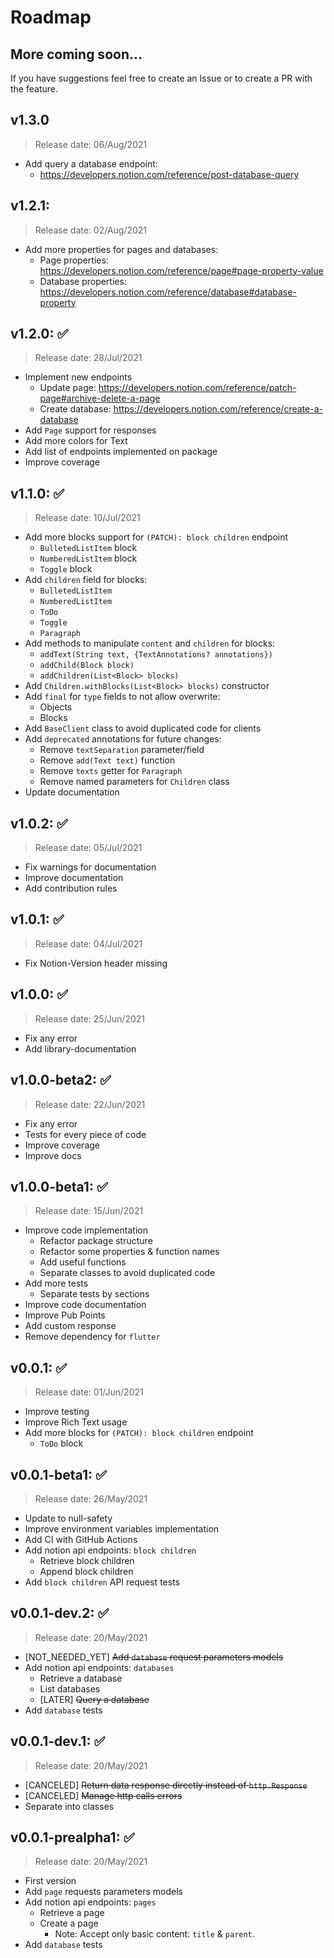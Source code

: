 # Roadmap

## More coming soon...
If you have suggestions feel free to create an Issue or to create a PR with the feature.

## v1.3.0
> Release date: 06/Aug/2021
* Add query a database endpoint:
  * https://developers.notion.com/reference/post-database-query

## v1.2.1:
> Release date: 02/Aug/2021
* Add more properties for pages and databases:
  * Page properties: https://developers.notion.com/reference/page#page-property-value
  * Database properties: https://developers.notion.com/reference/database#database-property

## v1.2.0: ✅
> Release date: 28/Jul/2021
* Implement new endpoints
  * Update page: https://developers.notion.com/reference/patch-page#archive-delete-a-page
  * Create database: https://developers.notion.com/reference/create-a-database
* Add `Page` support for responses
* Add more colors for Text
* Add list of endpoints implemented on package
* Improve coverage

## v1.1.0: ✅
> Release date: 10/Jul/2021
* Add more blocks support for `(PATCH): block children` endpoint
  * `BulletedListItem` block
  * `NumberedListItem` block
  * `Toggle` block
* Add `children` field for blocks:
  * `BulletedListItem`
  * `NumberedListItem`
  * `ToDo`
  * `Toggle`
  * `Paragraph`
* Add methods to manipulate `content` and `children` for blocks:
  * `addText(String text, {TextAnnotations? annotations})`
  * `addChild(Block block)`
  * `addChildren(List<Block> blocks)`
* Add `Children.withBlocks(List<Block> blocks)` constructor
* Add `final` for `type` fields to not allow overwrite:
  * Objects
  * Blocks
* Add `BaseClient` class to avoid duplicated code for clients
* Add `deprecated` annotations for future changes:
  * Remove `textSeparation` parameter/field
  * Remove `add(Text text)` function
  * Remove `texts` getter for `Paragraph`
  * Remove named parameters for `Children` class
* Update documentation

## v1.0.2: ✅
> Release date: 05/Jul/2021
* Fix warnings for documentation
* Improve documentation
* Add contribution rules

## v1.0.1: ✅
> Release date: 04/Jul/2021
* Fix Notion-Version header missing

## v1.0.0: ✅
> Release date: 25/Jun/2021
* Fix any error
* Add library-documentation

## v1.0.0-beta2: ✅
> Release date: 22/Jun/2021
* Fix any error
* Tests for every piece of code
* Improve coverage
* Improve docs

## v1.0.0-beta1: ✅
> Release date: 15/Jun/2021
* Improve code implementation
  * Refactor package structure
  * Refactor some properties & function names
  * Add useful functions
  * Separate classes to avoid duplicated code
* Add more tests
  * Separate tests by sections
* Improve code documentation
* Improve Pub Points
* Add custom response
* Remove dependency for `flutter`

## v0.0.1: ✅
> Release date: 01/Jun/2021
* Improve testing
* Improve Rich Text usage
* Add more blocks for `(PATCH): block children` endpoint
  * `ToDo` block

## v0.0.1-beta1: ✅
> Release date: 26/May/2021
* Update to null-safety
* Improve environment variables implementation
* Add CI with GitHub Actions
* Add notion api endpoints: `block children`
  * Retrieve block children
  * Append block children
* Add `block children` API request tests

## v0.0.1-dev.2: ✅
> Release date: 20/May/2021
* [NOT_NEEDED_YET] ~~Add `database` request parameters models~~
* Add notion api endpoints: `databases`
  * Retrieve a database
  * List databases
  * [LATER] ~~Query a database~~
* Add `database` tests

## v0.0.1-dev.1: ✅
> Release date: 20/May/2021
* [CANCELED] ~~Return data response directly instead of `http.Response`~~
* [CANCELED] ~~Manage http calls errors~~
* Separate into classes

## v0.0.1-prealpha1: ✅
> Release date: 20/May/2021
* First version
* Add `page` requests parameters models
* Add notion api endpoints: `pages`
  * Retrieve a page
  * Create a page
    * Note: Accept only basic content: `title` & `parent`.
* Add `database` tests
